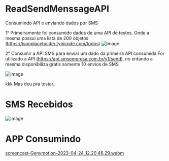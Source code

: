 # ReadSendMenssageAPI
Consumindo API e enviando dados por SMS

1° Primeiramente foi consumido dados de uma API de testes.
Onde a mesma possui uma lista de 200 objetos
(https://jsonplaceholder.typicode.com/todos)
![image](https://user-images.githubusercontent.com/11823640/234047181-59b443d8-a012-488d-afdb-e948772aeefa.png)

2° Consumir a API SMS para enviar um dado da primeira API consumida
Foi utilizado a API (https://api.smsempresa.com.br/v1/send), no entando a mesma disponibiliza gratis somente 10 envios de SMS

![image](https://user-images.githubusercontent.com/11823640/234046956-7f17f40f-2625-4338-9e65-42baea7d9e89.png)

kkk Mas deu pra testar..

# SMS Recebidos
![image](https://user-images.githubusercontent.com/11823640/234046705-64539d5b-13d4-420a-a2d3-a3f01ffd103d.png)

# APP Consumindo
[screencast-Genymotion-2023-04-24_12.20.46.29.webm](https://user-images.githubusercontent.com/11823640/234046040-c3e869f3-2f55-4c70-92aa-feb74ab457a6.webm)

